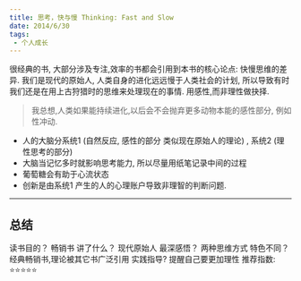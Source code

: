 ```yaml
---
title: 思考，快与慢 Thinking: Fast and Slow
date: 2014/6/30
tags:
 - 个人成长
---
```


很经典的书, 大部分涉及专注,效率的书都会引用到本书的核心论点: 快慢思维的差异.
我们是现代的原始人, 人类自身的进化远远慢于人类社会的计划, 所以导致有时我们还是在用上古狩猎时的思维来处理现在的事情.
用感性,而非理性做抉择.

> 我总想,人类如果能持续进化,以后会不会抛弃更多动物本能的感性部分, 例如性冲动. 

- 人的大脑分系统1 (自然反应, 感性的部分 类似现在原始人的理论) , 
                  系统2 (理性思考的部分)
- 大脑当记忆多时就影响思考能力, 所以尽量用纸笔记录中间的过程
-  葡萄糖会有助于心流状态
-  创新是由系统1 产生的人的心理账户导致非理智的判断问题.


---
## 总结
读书目的？ 畅销书 
讲了什么？ 现代原始人
最深感悟？ 两种思维方式
特色不同？ 经典畅销书,理论被其它书广泛引用
实践指导?  提醒自己要更加理性
推荐指数:  ⭐️⭐️⭐️⭐️️️️️️️⭐️️️️️    ️ ️  ️ ️  